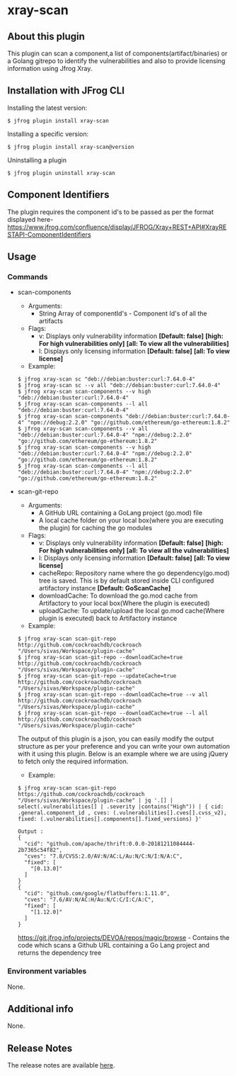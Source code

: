 # xray-scan

## About this plugin
This plugin can scan a component,a list of components(artifact/binaries) or a Golang gitrepo to identify the vulnerabilities and also to provide licensing information using Jfrog Xray.

## Installation with JFrog CLI
Installing the latest version:

`$ jfrog plugin install xray-scan`

Installing a specific version:

`$ jfrog plugin install xray-scan@version`

Uninstalling a plugin

`$ jfrog plugin uninstall xray-scan`


## Component Identifiers
The plugin requires the component id's to be passed as per the format displayed  here- https://www.jfrog.com/confluence/display/JFROG/Xray+REST+API#XrayRESTAPI-ComponentIdentifiers



## Usage
### Commands
* scan-components
    - Arguments:
        - String Array of componentId's - Component Id's of all the artifacts
    - Flags:
        - v: Displays only vulnerability information **[Default: false]** **[high: For high vulnerabilities only]** **[all: To view all the vulnerabilities]**
        - l: Displays only licensing information **[Default: false]** **[all: To view license]**
    - Example:
    ```
  $ jfrog xray-scan sc "deb://debian:buster:curl:7.64.0-4"
  $ jfrog xray-scan sc --v all "deb://debian:buster:curl:7.64.0-4"
  $ jfrog xray-scan scan-components --v high "deb://debian:buster:curl:7.64.0-4"
  $ jfrog xray-scan scan-components --l all "deb://debian:buster:curl:7.64.0-4"
  $ jfrog xray-scan scan-components "deb://debian:buster:curl:7.64.0-4" "npm://debug:2.2.0" "go://github.com/ethereum/go-ethereum:1.8.2"
  $ jfrog xray-scan scan-components --v all "deb://debian:buster:curl:7.64.0-4" "npm://debug:2.2.0" "go://github.com/ethereum/go-ethereum:1.8.2"
  $ jfrog xray-scan scan-components --v high "deb://debian:buster:curl:7.64.0-4" "npm://debug:2.2.0" "go://github.com/ethereum/go-ethereum:1.8.2"
  $ jfrog xray-scan scan-components --l all "deb://debian:buster:curl:7.64.0-4" "npm://debug:2.2.0" "go://github.com/ethereum/go-ethereum:1.8.2"
  ```
  
 * scan-git-repo
     - Arguments:
         - A GitHub URL containing a GoLang project (go.mod) file
         - A local cache folder on your local box(where you are executing the plugin) for caching the go modules
     - Flags:
         - v: Displays only vulnerability information **[Default: false]** **[high: For high vulnerabilities only]** **[all: To view all the vulnerabilities]**
         - l: Displays only licensing information **[Default: false]** **[all: To view license]**
         - cacheRepo: Repository name where the go dependency(go.mod) tree is saved. This is by default stored inside CLI configured artifactory instance  **[Default: GoScanCache]**
         - downloadCache: To download the go.mod cache from Artifactory to your local box(Where the plugin is executed)
         - uploadCache:  To update/upload the local go.mod cache(Where plugin is executed) back to Artifactory instance
     - Example:
     ```
   $ jfrog xray-scan scan-git-repo http://github.com/cockroachdb/cockroach "/Users/sivas/Workspace/plugin-cache"
   $ jfrog xray-scan scan-git-repo --downloadCache=true  http://github.com/cockroachdb/cockroach "/Users/sivas/Workspace/plugin-cache"
   $ jfrog xray-scan scan-git-repo --updateCache=true  http://github.com/cockroachdb/cockroach "/Users/sivas/Workspace/plugin-cache"
   $ jfrog xray-scan scan-git-repo --downloadCache=true --v all http://github.com/cockroachdb/cockroach "/Users/sivas/Workspace/plugin-cache"
   $ jfrog xray-scan scan-git-repo --downloadCache=true --l all http://github.com/cockroachdb/cockroach "/Users/sivas/Workspace/plugin-cache"
   ```
   The output of this plugin is a json, you can easily modify the output structure as per your preference and you can write your own automation with it using this plugin. Below is an example where we are using jQuery to fetch only the required information.
     - Example: 
   ```
   $ jfrog xray-scan scan-git-repo https://github.com/cockroachdb/cockroach "/Users/sivas/Workspace/plugin-cache" | jq '.[] | select(.vulnerabilities[] | .severity |contains("High")) | { cid: .general.component_id , cves: (.vulnerabilities[].cves[].cvss_v2), fixed: (.vulnerabilities[].components[].fixed_versions) }'
   
   Output :
   {
     "cid": "github.com/apache/thrift:0.0.0-20181211084444-2b7365c54f82",
     "cves": "7.8/CVSS:2.0/AV:N/AC:L/Au:N/C:N/I:N/A:C",
     "fixed": [
       "[0.13.0]"
     ]
   }
   {
     "cid": "github.com/google/flatbuffers:1.11.0",
     "cves": "7.6/AV:N/AC:H/Au:N/C:C/I:C/A:C",
     "fixed": [
       "[1.12.0]"
     ]
   }

   ```
   https://git.jfrog.info/projects/DEVOA/repos/magic/browse - Contains the code which scans a Github URL containing a Go Lang project and returns the dependency tree

### Environment variables
None.

## Additional info
None.

## Release Notes
The release notes are available [here](RELEASE.md).



